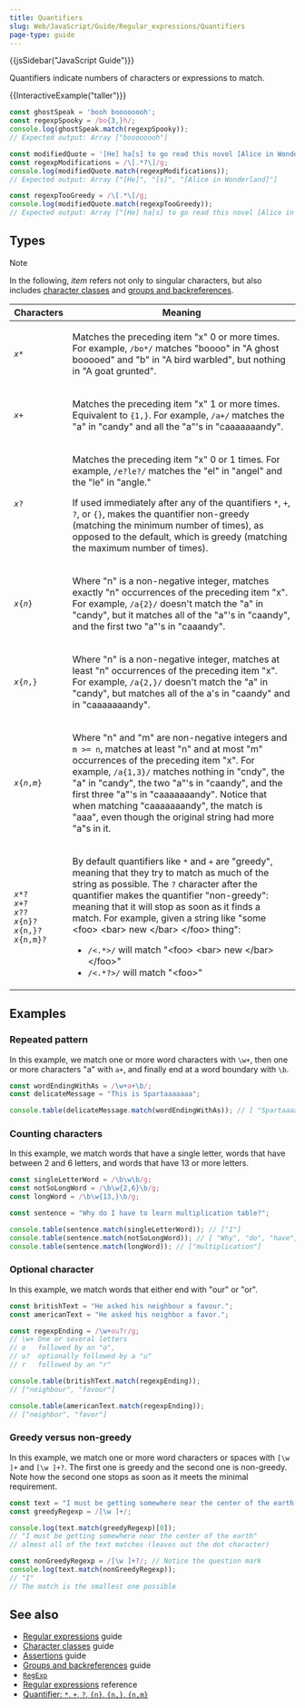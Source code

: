 ```yaml
---
title: Quantifiers
slug: Web/JavaScript/Guide/Regular_expressions/Quantifiers
page-type: guide
---
```


{{jsSidebar("JavaScript Guide")}}

Quantifiers indicate numbers of characters or expressions to match.

{{InteractiveExample("taller")}}

```js interactive-example
const ghostSpeak = 'booh boooooooh';
const regexpSpooky = /bo{3,}h/;
console.log(ghostSpeak.match(regexpSpooky));
// Expected output: Array ["boooooooh"]

const modifiedQuote = '[He] ha[s] to go read this novel [Alice in Wonderland].';
const regexpModifications = /\[.*?\]/g;
console.log(modifiedQuote.match(regexpModifications));
// Expected output: Array ["[He]", "[s]", "[Alice in Wonderland]"]

const regexpTooGreedy = /\[.*\]/g;
console.log(modifiedQuote.match(regexpTooGreedy));
// Expected output: Array ["[He] ha[s] to go read this novel [Alice in Wonderland]"]
```

## Types

> [!NOTE]
> In the following, _item_ refers not only to singular characters, but also includes [character classes](/en-US/docs/Web/JavaScript/Guide/Regular_expressions/Character_classes) and [groups and backreferences](/en-US/docs/Web/JavaScript/Guide/Regular_expressions/Groups_and_backreferences).

<table class="standard-table">
  <thead>
    <tr>
      <th scope="col">Characters</th>
      <th scope="col">Meaning</th>
    </tr>
  </thead>
  <tbody>
    <tr>
      <td>
        <code><em>x</em>*</code>
      </td>
      <td>
        <p>
          Matches the preceding item "x" 0 or more times. For example,
          <code>/bo*/</code> matches "boooo" in "A ghost booooed" and "b" in "A
          bird warbled", but nothing in "A goat grunted".
        </p>
      </td>
    </tr>
    <tr>
      <td>
        <code><em>x</em>+</code>
      </td>
      <td>
        <p>
          Matches the preceding item "x" 1 or more times. Equivalent to
          <code>{1,}</code>. For example, <code>/a+/</code> matches the "a" in
          "candy" and all the "a"'s in "caaaaaaandy".
        </p>
      </td>
    </tr>
    <tr>
      <td>
        <code><em>x</em>?</code>
      </td>
      <td>
        <p>
          Matches the preceding item "x" 0 or 1 times. For example,
          <code>/e?le?/</code> matches the "el" in "angel" and the "le" in
          "angle."
        </p>
        <p>
          If used immediately after any of the quantifiers <code>*</code>,
          <code>+</code>, <code>?</code>, or <code>{}</code>, makes the
          quantifier non-greedy (matching the minimum number of times), as
          opposed to the default, which is greedy (matching the maximum number
          of times).
        </p>
      </td>
    </tr>
    <tr>
      <td>
        <code><em>x</em>{<em>n</em>}</code>
      </td>
      <td>
        <p>
          Where "n" is a non-negative integer, matches exactly "n" occurrences of
          the preceding item "x". For example, <code>/a{2}/</code> doesn't match
          the "a" in "candy", but it matches all of the "a"'s in "caandy", and
          the first two "a"'s in "caaandy".
        </p>
      </td>
    </tr>
    <tr>
      <td>
        <code><em>x</em>{<em>n</em>,}</code>
      </td>
      <td>
        <p>
          Where "n" is a non-negative integer, matches at least "n" occurrences of
          the preceding item "x". For example, <code>/a{2,}/</code> doesn't
          match the "a" in "candy", but matches all of the a's in "caandy" and
          in "caaaaaaandy".
        </p>
      </td>
    </tr>
    <tr>
      <td>
        <code><em>x</em>{<em>n</em>,<em>m</em>}</code>
      </td>
      <td>
        <!-- cSpell:ignore cndy -->
        <p>
          Where "n" and "m" are non-negative integers and <code>m >= n</code>,
          matches at least "n" and at most "m" occurrences of the preceding
          item "x". For example, <code>/a{1,3}/</code> matches nothing in
          "cndy", the "a" in "candy", the two "a"'s in "caandy", and the first
          three "a"'s in "caaaaaaandy". Notice that when matching "caaaaaaandy",
          the match is "aaa", even though the original string had more "a"s in
          it.
        </p>
      </td>
    </tr>
    <tr>
      <td>
        <p>
          <code><em>x</em>*?</code><br /><code><em>x</em>+?</code><br /><code
            ><em>x</em>??</code
          ><br /><code><em>x</em>{n}?</code><br /><code><em>x</em>{n,}?</code
          ><br /><code><em>x</em>{n,m}?</code>
        </p>
      </td>
      <td>
        <p>
          By default quantifiers like <code>*</code> and <code>+</code> are
          "greedy", meaning that they try to match as much of the string as
          possible. The <code>?</code> character after the quantifier makes the
          quantifier "non-greedy": meaning that it will stop as soon as it finds
          a match. For example, given a string like "some &#x3C;foo> &#x3C;bar>
          new &#x3C;/bar> &#x3C;/foo> thing":
        </p>
        <ul>
          <li>
            <code>/&#x3C;.*>/</code> will match "&#x3C;foo> &#x3C;bar> new
            &#x3C;/bar> &#x3C;/foo>"
          </li>
          <li><code>/&#x3C;.*?>/</code> will match "&#x3C;foo>"</li>
        </ul>
      </td>
    </tr>
  </tbody>
</table>

## Examples

### Repeated pattern

In this example, we match one or more word characters with `\w+`, then one or more characters "a" with `a+`, and finally end at a word boundary with `\b`.

```js
const wordEndingWithAs = /\w+a+\b/;
const delicateMessage = "This is Spartaaaaaaa";

console.table(delicateMessage.match(wordEndingWithAs)); // [ "Spartaaaaaaa" ]
```

### Counting characters

In this example, we match words that have a single letter, words that have between 2 and 6 letters, and words that have 13 or more letters.

```js
const singleLetterWord = /\b\w\b/g;
const notSoLongWord = /\b\w{2,6}\b/g;
const longWord = /\b\w{13,}\b/g;

const sentence = "Why do I have to learn multiplication table?";

console.table(sentence.match(singleLetterWord)); // ["I"]
console.table(sentence.match(notSoLongWord)); // [ "Why", "do", "have", "to", "learn", "table" ]
console.table(sentence.match(longWord)); // ["multiplication"]
```

### Optional character

In this example, we match words that either end with "our" or "or".

```js
const britishText = "He asked his neighbour a favour.";
const americanText = "He asked his neighbor a favor.";

const regexpEnding = /\w+ou?r/g;
// \w+ One or several letters
// o   followed by an "o",
// u?  optionally followed by a "u"
// r   followed by an "r"

console.table(britishText.match(regexpEnding));
// ["neighbour", "favour"]

console.table(americanText.match(regexpEnding));
// ["neighbor", "favor"]
```

### Greedy versus non-greedy

In this example, we match one or more word characters or spaces with `[\w ]+` and `[\w ]+?`. The first one is greedy and the second one is non-greedy. Note how the second one stops as soon as it meets the minimal requirement.

```js
const text = "I must be getting somewhere near the center of the earth.";
const greedyRegexp = /[\w ]+/;

console.log(text.match(greedyRegexp)[0]);
// "I must be getting somewhere near the center of the earth"
// almost all of the text matches (leaves out the dot character)

const nonGreedyRegexp = /[\w ]+?/; // Notice the question mark
console.log(text.match(nonGreedyRegexp));
// "I"
// The match is the smallest one possible
```

## See also

- [Regular expressions](/en-US/docs/Web/JavaScript/Guide/Regular_expressions) guide
- [Character classes](/en-US/docs/Web/JavaScript/Guide/Regular_expressions/Character_classes) guide
- [Assertions](/en-US/docs/Web/JavaScript/Guide/Regular_expressions/Assertions) guide
- [Groups and backreferences](/en-US/docs/Web/JavaScript/Guide/Regular_expressions/Groups_and_backreferences) guide
- [`RegExp`](/en-US/docs/Web/JavaScript/Reference/Global_Objects/RegExp)
- [Regular expressions](/en-US/docs/Web/JavaScript/Guide/Regular_expressions) reference
- [Quantifier: `*`, `+`, `?`, `{n}`, `{n,}`, `{n,m}`](/en-US/docs/Web/JavaScript/Reference/Regular_expressions/Quantifier)
